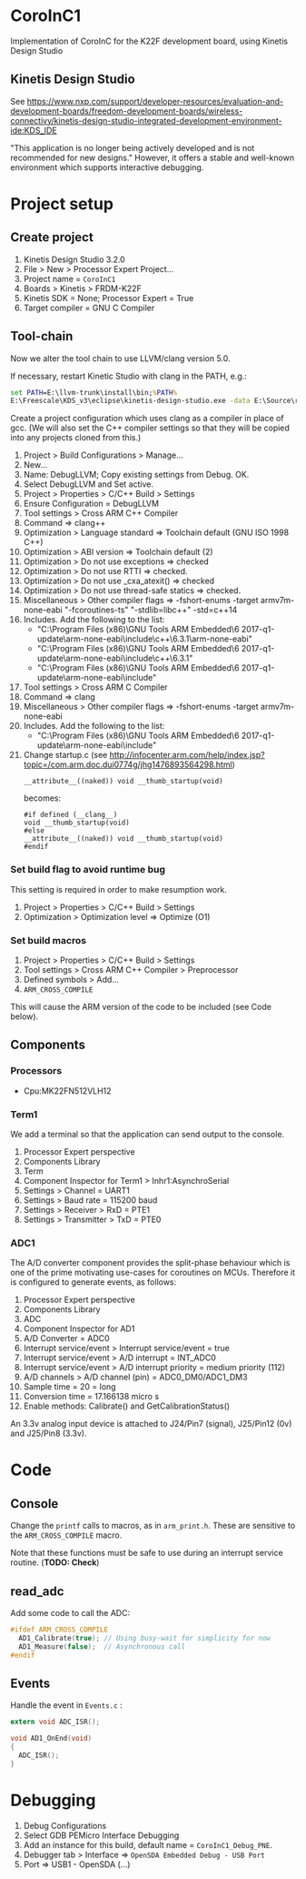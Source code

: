 # CoroInC1

Implementation of CoroInC for the K22F development board, using Kinetis Design Studio

## Kinetis Design Studio

See https://www.nxp.com/support/developer-resources/evaluation-and-development-boards/freedom-development-boards/wireless-connectivy/kinetis-design-studio-integrated-development-environment-ide:KDS_IDE

"This application is no longer being actively developed and is not recommended for new designs." However, it offers a stable and well-known environment which supports interactive debugging.

# Project setup

## Create project

1. Kinetis Design Studio 3.2.0
1. File > New > Processor Expert Project...
1. Project name = `CoroInC1`
1. Boards > Kinetis > FRDM-K22F
1. Kinetis SDK = None; Processor Expert = True
1. Target compiler = GNU C Compiler

## Tool-chain

Now we alter the tool chain to use LLVM/clang version 5.0.

If necessary, restart Kinetic Studio with clang in the PATH, e.g.:

```bat
set PATH=E:\llvm-trunk\install\bin;%PATH%
E:\Freescale\KDS_v3\eclipse\kinetis-design-studio.exe -data E:\Source\repos\K64F
```

Create a project configuration which uses clang as a compiler in place of gcc. (We will also set the C++ compiler settings so that they will be copied into any projects cloned from this.)

1. Project > Build Configurations > Manage...
1. New...
1. Name: DebugLLVM; Copy existing settings from Debug. OK.
1. Select DebugLLVM and Set active.
1. Project > Properties > C/C++ Build > Settings
1. Ensure Configuration = DebugLLVM
1. Tool settings > Cross ARM C++ Compiler 
1. Command => clang++
1. Optimization > Language standard => Toolchain default (GNU ISO 1998 C++)
1. Optimization > ABI version => Toolchain default (2)
1. Optimization > Do not use exceptions => checked
1. Optimization > Do not use RTTI => checked.
1. Optimization > Do not use _cxa_atexit() => checked
1. Optimization > Do not use thread-safe statics => checked.
1. Miscellaneous > Other compiler flags => -fshort-enums -target armv7m-none-eabi "-fcoroutines-ts" "-stdlib=libc++" -std=c++14 
1. Includes. Add the following to the list:
    - "C:\Program Files (x86)\GNU Tools ARM Embedded\6 2017-q1-update\arm-none-eabi\include\c++\6.3.1\arm-none-eabi"
    - "C:\Program Files (x86)\GNU Tools ARM Embedded\6 2017-q1-update\arm-none-eabi\include\c++\6.3.1"
    - "C:\Program Files (x86)\GNU Tools ARM Embedded\6 2017-q1-update\arm-none-eabi\include"
1. Tool settings > Cross ARM C Compiler 
1. Command => clang
1. Miscellaneous > Other compiler flags => -fshort-enums -target armv7m-none-eabi
1. Includes. Add the following to the list:
    - "C:\Program Files (x86)\GNU Tools ARM Embedded\6 2017-q1-update\arm-none-eabi\include"
1. Change startup.c (see http://infocenter.arm.com/help/index.jsp?topic=/com.arm.doc.dui0774g/jhg1476893564298.html)
	```
	__attribute__((naked)) void __thumb_startup(void)
	```
	becomes:
	```
	#if defined (__clang__)
	void __thumb_startup(void)
	#else
	__attribute__((naked)) void __thumb_startup(void)
	#endif
	```

### Set build flag to avoid runtime bug
This setting is required in order to make resumption work.

1. Project > Properties > C/C++ Build > Settings
1. Optimization > Optimization level => Optimize (O1)

### Set build macros

1. Project > Properties > C/C++ Build > Settings
1. Tool settings > Cross ARM C++ Compiler > Preprocessor
1. Defined symbols > Add...
1. `ARM_CROSS_COMPILE`

This will cause the ARM version of the code to be included (see Code below). 

## Components

### Processors

- Cpu:MK22FN512VLH12

### Term1

We add a terminal so that the application can send output to the console. 

1. Processor Expert perspective 
1. Components Library
1. Term
1. Component Inspector for Term1 > Inhr1:AsynchroSerial
1. Settings > Channel = UART1
1. Settings > Baud rate = 115200 baud
1. Settings > Receiver > RxD = PTE1
1. Settings > Transmitter > TxD = PTE0

### ADC1

The A/D converter component provides the split-phase behaviour which is one of the prime motivating use-cases for coroutines on MCUs. Therefore it is configured to generate events, as follows: 

1. Processor Expert perspective 
1. Components Library
1. ADC
1. Component Inspector for AD1
1. A/D Converter = ADC0
1. Interrupt service/event > Interrupt service/event = true
1. Interrupt service/event > A/D interrupt = INT_ADC0
1. Interrupt service/event > A/D interrupt priority = medium priority (112)
1. A/D channels > A/D channel (pin) = ADC0_DM0/ADC1_DM3
1. Sample time = 20 = long
1. Conversion time = 17.166138 micro s
1. Enable methods: Calibrate() and GetCalibrationStatus()

An 3.3v analog input device is attached to J24/Pin7 (signal), J25/Pin12 (0v) and J25/Pin8 (3.3v).

# Code

## Console

Change the `printf` calls to macros, as in `arm_print.h`. These are sensitive to the `ARM_CROSS_COMPILE` macro.

Note that these functions must be safe to use during an interrupt service routine. (**TODO: Check**)

## read_adc

Add some code to call the ADC:

```c
#ifdef ARM_CROSS_COMPILE
  AD1_Calibrate(true); // Using busy-wait for simplicity for now
  AD1_Measure(false);  // Asynchronous call
#endif
```
## Events

Handle the event in `Events.c` :

```c
extern void ADC_ISR();

void AD1_OnEnd(void)
{
  ADC_ISR();
}
```

# Debugging

1. Debug Configurations
1. Select GDB PEMicro Interface Debugging
1. Add an instance for this build, default name = `CoroInC1_Debug_PNE`.
1. Debugger tab > Interface => `OpenSDA Embedded Debug - USB Port`
1. Port => USB1 - OpenSDA (...)

